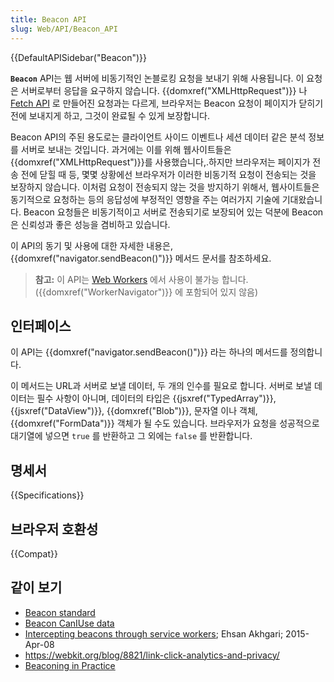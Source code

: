 ```yaml
---
title: Beacon API
slug: Web/API/Beacon_API
---
```


{{DefaultAPISidebar("Beacon")}}

**`Beacon`** API는 웹 서버에 비동기적인 논블로킹 요청을 보내기 위해 사용됩니다. 이 요청은 서버로부터 응답을 요구하지 않습니다. {{domxref("XMLHttpRequest")}} 나 [Fetch API](/ko/docs/Web/API/Fetch_API) 로 만들어진 요청과는 다르게, 브라우저는 Beacon 요청이 페이지가 닫히기 전에 보내지게 하고, 그것이 완료될 수 있게 보장합니다.

Beacon API의 주된 용도로는 클라이언트 사이드 이벤트나 세션 데이터 같은 분석 정보를 서버로 보내는 것입니다. 과거에는 이를 위해 웹사이트들은 {{domxref("XMLHttpRequest")}}를 사용했습니다,.하지만 브라우저는 페이지가 전송 전에 닫힐 때 등, 몇몇 상황에선 브라우저가 이러한 비동기적 요청이 전송되는 것을 보장하지 않습니다. 이처럼 요청이 전송되지 않는 것을 방지하기 위해서, 웹사이트들은 동기적으로 요청하는 등의 응답성에 부정적인 영향을 주는 여러가지 기술에 기대왔습니다. Beacon 요청들은 비동기적이고 서버로 전송되기로 보장되어 있는 덕분에 Beacon은 신뢰성과 좋은 성능을 겸비하고 있습니다.

이 API의 동기 및 사용에 대한 자세한 내용은, {{domxref("navigator.sendBeacon()")}} 메서드 문서를 참조하세요.

> **참고:** 이 API는 [Web Workers](/ko/docs/Web/API/Web_Workers_API) 에서 사용이 불가능 합니다. ({{domxref("WorkerNavigator")}} 에 포함되어 있지 않음)

## 인터페이스

이 API는 {{domxref("navigator.sendBeacon()")}} 라는 하나의 메서드를 정의합니다.

이 메서드는 URL과 서버로 보낼 데이터, 두 개의 인수를 필요로 합니다. 서버로 보낼 데이터는 필수 사항이 아니며, 데이터의 타입은 {{jsxref("TypedArray")}}, {{jsxref("DataView")}}, {{domxref("Blob")}}, 문자열 이나 객체, {{domxref("FormData")}} 객체가 될 수도 있습니다. 브라우저가 요청을 성공적으로 대기열에 넣으면 `true` 를 반환하고 그 외에는 `false` 를 반환합니다.

## 명세서

{{Specifications}}

## 브라우저 호환성

{{Compat}}

## 같이 보기

- [Beacon standard](https://w3c.github.io/beacon/)
- [Beacon CanIUse data](https://caniuse.com/#search=beacon)
- [Intercepting beacons through service workers](https://ehsanakhgari.org/blog/2015-04-08/intercepting-beacons-through-service-workers/); Ehsan Akhgari; 2015-Apr-08
- <https://webkit.org/blog/8821/link-click-analytics-and-privacy/>
- [Beaconing in Practice](https://calendar.perfplanet.com/2020/beaconing-in-practice/)

